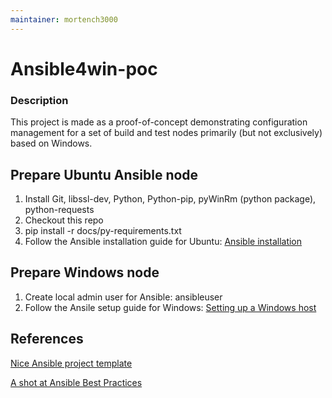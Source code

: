 ```yaml
---
maintainer: mortench3000
---
```


# Ansible4win-poc

### Description
This project is made as a proof-of-concept demonstrating configuration management for a set of build and test nodes primarily (but not exclusively) based on Windows.

## Prepare Ubuntu Ansible node
1) Install Git, libssl-dev, Python, Python-pip, pyWinRm (python package), python-requests
2) Checkout this repo
3) pip install -r docs/py-requirements.txt
4) Follow the Ansible installation guide for Ubuntu:
[Ansible installation](http://docs.ansible.com/ansible/latest/installation_guide/intro_installation.html#latest-releases-via-apt-ubuntu)

## Prepare Windows node
1) Create local admin user for Ansible: ansibleuser
2) Follow the Ansile setup guide for Windows: [Setting up a Windows host](http://docs.ansible.com/ansible/latest/user_guide/windows_setup.html)

## References
[Nice Ansible project template](https://github.com/cow-co/ansible-template)

[A shot at Ansible Best Practices](https://github.com/enginyoyen/ansible-best-practises)
